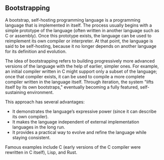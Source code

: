 
## Bootstrapping

A bootstrap, self-hosting programming language is a programming language that is
implemented in itself. The process usually begins with a simple prototype of the
language (often written in another language such as C or assembly). Once this
prototype exists, the language can be used to reimplement its own compiler or
interpreter. At that point, the language is said to be self-hosting, because it
no longer depends on another language for its definition and evolution.

The idea of bootstrapping refers to building progressively more advanced versions
of the language with the help of earlier, simpler ones. For example, an initial
compiler written in C might support only a subset of the language; once that compiler
exists, it can be used to compile a more complete compiler written in the language
itself. Through iteration, the system "lifts itself by its own bootstraps," eventually
becoming a fully featured, self-sustaining environment.

This approach has several advantages:
* It demonstrates the language’s expressive power (since it can describe its own compiler).
* It makes the language independent of external implementation languages in the long run.
* It provides a practical way to evolve and refine the language while staying consistent.

Famous examples include C (early versions of the C compiler were rewritten in C itself),
Lisp, and Rust.
